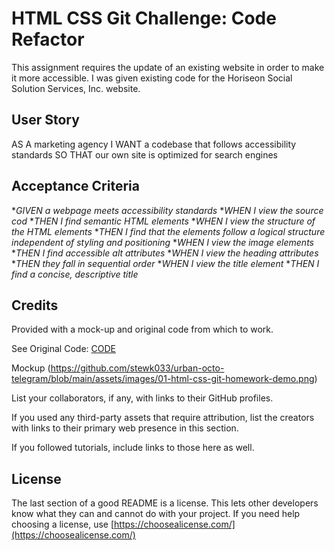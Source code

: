 # HTML CSS Git Challenge: Code Refactor

This assignment requires the update of an existing website in order to make it more accessible. I was given existing code for the Horiseon Social Solution Services, Inc. website.

## User Story

AS A marketing agency
I WANT a codebase that follows accessibility standards
SO THAT our own site is optimized for search engines

## Acceptance Criteria

*_GIVEN a webpage meets accessibility standards_
*_WHEN I view the source cod_
*_THEN I find semantic HTML elements_
*_WHEN I view the structure of the HTML elements_
*_THEN I find that the elements follow a logical structure independent of styling and positioning_
*_WHEN I view the image elements_
*_THEN I find accessible alt attributes_
*_WHEN I view the heading attributes_
*_THEN they fall in sequential order_
*_WHEN I view the title element_
*_THEN I find a concise, descriptive title_



## Credits

Provided with a mock-up and original code from which to work.

See Original Code: [CODE]()

Mockup (https://github.com/stewk033/urban-octo-telegram/blob/main/assets/images/01-html-css-git-homework-demo.png)


List your collaborators, if any, with links to their GitHub profiles.

If you used any third-party assets that require attribution, list the creators with links to their primary web presence in this section.

If you followed tutorials, include links to those here as well.


## License

The last section of a good README is a license. This lets other developers know what they can and cannot do with your project. If you need help choosing a license, use [https://choosealicense.com/](https://choosealicense.com/)
